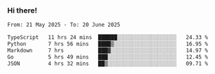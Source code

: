 ### Hi there!

<!--START_SECTION:waka-->

```txt
From: 21 May 2025 - To: 20 June 2025

TypeScript   11 hrs 24 mins  ██████░░░░░░░░░░░░░░░░░░░   24.33 %
Python       7 hrs 56 mins   ████▒░░░░░░░░░░░░░░░░░░░░   16.95 %
Markdown     7 hrs           ███▓░░░░░░░░░░░░░░░░░░░░░   14.97 %
Go           5 hrs 49 mins   ███░░░░░░░░░░░░░░░░░░░░░░   12.45 %
JSON         4 hrs 32 mins   ██▒░░░░░░░░░░░░░░░░░░░░░░   09.71 %
```

<!--END_SECTION:waka-->
